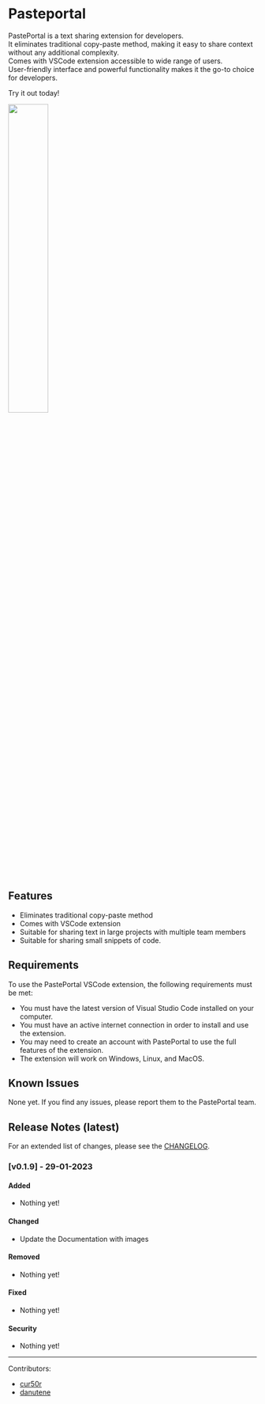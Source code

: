
# Pasteportal

PastePortal is a text sharing extension for developers.<br>
It eliminates traditional copy-paste method, making it easy to share context without any additional complexity.<br>
Comes with VSCode extension  accessible to wide range of users.<br>
User-friendly interface and powerful functionality makes it the go-to choice for developers.<br>

Try it out today!


<img src="https://github.com/stiliajohny/vscode-ext-pasteportal/raw/master/demo.gif" width=40%>

## Features

- Eliminates traditional copy-paste method
- Comes with VSCode extension
- Suitable for sharing text in large projects with multiple team members
- Suitable for sharing small snippets of code.

## Requirements

To use the PastePortal VSCode extension, the following requirements must be met:

- You must have the latest version of Visual Studio Code installed on your computer.
- You must have an active internet connection in order to install and use the extension.
- You may need to create an account with PastePortal to use the full features of the extension.
- The extension will work on Windows, Linux, and MacOS.

## Known Issues

None yet. If you find any issues, please report them to the PastePortal team.

## Release Notes (latest)

For an extended list of changes, please see the [CHANGELOG](CHANGELOG).

### [v0.1.9] - 29-01-2023

#### Added

- Nothing yet!

#### Changed

- Update the Documentation with images

#### Removed

- Nothing yet!

#### Fixed

- Nothing yet!

#### Security

- Nothing yet!

---

Contributors:

- [cur50r](https://github.com/cur50r)
- [danutene](https://github.com/DanutEne)